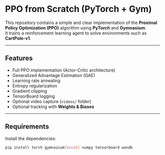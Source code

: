 # PPO from Scratch (PyTorch + Gym)

This repository contains a simple and clear implementation of the **Proximal Policy Optimization (PPO)** algorithm using **PyTorch** and **Gymnasium**.  
It trains a reinforcement learning agent to solve environments such as **CartPole-v1**.

---

## Features

- Full PPO implementation (Actor-Critic architecture)
- Generalized Advantage Estimation (GAE)
- Learning rate annealing
- Entropy regularization
- Gradient clipping
- TensorBoard logging
- Optional video capture (`videos/` folder)
- Optional tracking with **Weights & Biases**

---

## Requirements

Install the dependencies:

```bash
pip install torch gymnasium[box2d] numpy tensorboard wandb

